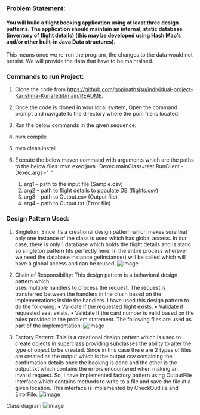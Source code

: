 ### Problem Statement:

#### You will build a flight booking application using at least three design patterns. The application should maintain an internal, static database (inventory of flight details) (this may be developed using Hash Map’s and/or other built-in Java Data structures). 
This means once we re-run the program, the changes to the data would not persist. We will provide the data that have to be maintained.

### Commands to run Project:
1.	Clone the code from https://github.com/gopinathsjsu/individual-project-Karishma-Kuria/edit/main/README.
2.	Once the code is cloned in your local system, Open the command prompt and navigate to the directory where the pom file is located.
3.	Run the below commands in the given sequence:
4.	mvn compile
5.	mvn clean install
6.	Execute the below maven command with arguments which are the paths to the below files:
mvn exec:java -Dexec.mainClass=test.RunClient -Dexec.args="<arg1> <arg2 > <arg3> <arg4>"

    1.	arg1 – path to the input file (Sample.csv)
    2.	arg2 – path to flight details to populate DB (flights.csv)
    3. arg3 – path to Output.csv (Output file)
    4. arg4 – path to Output.txt (Error file)

 ### Design Pattern Used:
  
 1. Singleton: Since it’s a creational design pattern which makes sure that only one instance of the class is used which has global access. In our case, there is only 1 database which holds the flight details and is static so singleton pattern fits perfectly here. In the entire process wherever we need the database instance getInstance() will be called which will have a global access and can be reused.
![image](https://user-images.githubusercontent.com/91119374/167080931-ef79cbc1-0839-48e2-8ec3-e95e916b2801.png)

 
 2. Chain of Responsibility: This design pattern is a behavioral design pattern which  
uses multiple handlers to process the request. The request is transferred between the handlers in the chain based on the implementations inside the handlers.
I have used this design pattern to do the following:
•	Validate if the requested flight exists.
•	Validate if requested seat exists.
•	Validate if the card number is valid based on the rules provided in the problem statement.
The following files are used as part of the implementation:
 ![image](https://user-images.githubusercontent.com/91119374/167080999-54602635-76b8-42b3-a6ff-6f8e6587382a.png)

  3. Factory Pattern: This is a creational design pattern which is used to create objects in superclass providing subclasses the ability to alter the type of object to be created.
Since in this case there are 2 types of files are created as the output which is the output csv containing the confirmation details once the booking is done and the other is the output.txt which contains the errors encountered when making an invalid request. So, I have implemented factory pattern using OutputFile interface which contains methods to write to a file and save the file at a given location. This interface is implemented by CheckOutFile and ErrorFile. 
![image](https://user-images.githubusercontent.com/91119374/167081038-c4edcd07-0a6e-4a20-8783-3090dac38ecf.png)

Class diagram
![image](https://user-images.githubusercontent.com/91119374/167081195-1a6e9fde-afa7-4b82-9462-ad2104007e63.png)


 


  
